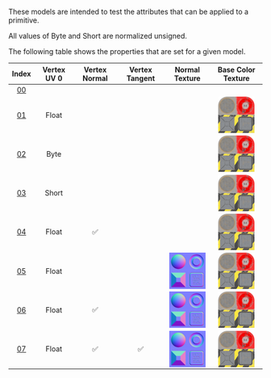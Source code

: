 These models are intended to test the attributes that can be applied to a primitive.  

All values of Byte and Short are normalized unsigned.  

The following table shows the properties that are set for a given model.  


Index | Vertex UV 0 | Vertex Normal | Vertex Tangent | Normal Texture | Base Color Texture
:---: | :---: | :---: | :---: | :---: | :---:
[00](./Primitive_Attribute_00.gltf) |   |   |   |   |  
[01](./Primitive_Attribute_01.gltf) | Float |   |   |   | <img src="Textures/Texture_baseColor.png" height="72" width="72" align="middle">
[02](./Primitive_Attribute_02.gltf) | Byte |   |   |   | <img src="Textures/Texture_baseColor.png" height="72" width="72" align="middle">
[03](./Primitive_Attribute_03.gltf) | Short |   |   |   | <img src="Textures/Texture_baseColor.png" height="72" width="72" align="middle">
[04](./Primitive_Attribute_04.gltf) | Float | :white_check_mark: |   |   | <img src="Textures/Texture_baseColor.png" height="72" width="72" align="middle">
[05](./Primitive_Attribute_05.gltf) | Float |   |   | <img src="Textures/Texture_normal.png" height="72" width="72" align="middle"> | <img src="Textures/Texture_baseColor.png" height="72" width="72" align="middle">
[06](./Primitive_Attribute_06.gltf) | Float | :white_check_mark: |   | <img src="Textures/Texture_normal.png" height="72" width="72" align="middle"> | <img src="Textures/Texture_baseColor.png" height="72" width="72" align="middle">
[07](./Primitive_Attribute_07.gltf) | Float | :white_check_mark: | :white_check_mark: | <img src="Textures/Texture_normal.png" height="72" width="72" align="middle"> | <img src="Textures/Texture_baseColor.png" height="72" width="72" align="middle">
 
